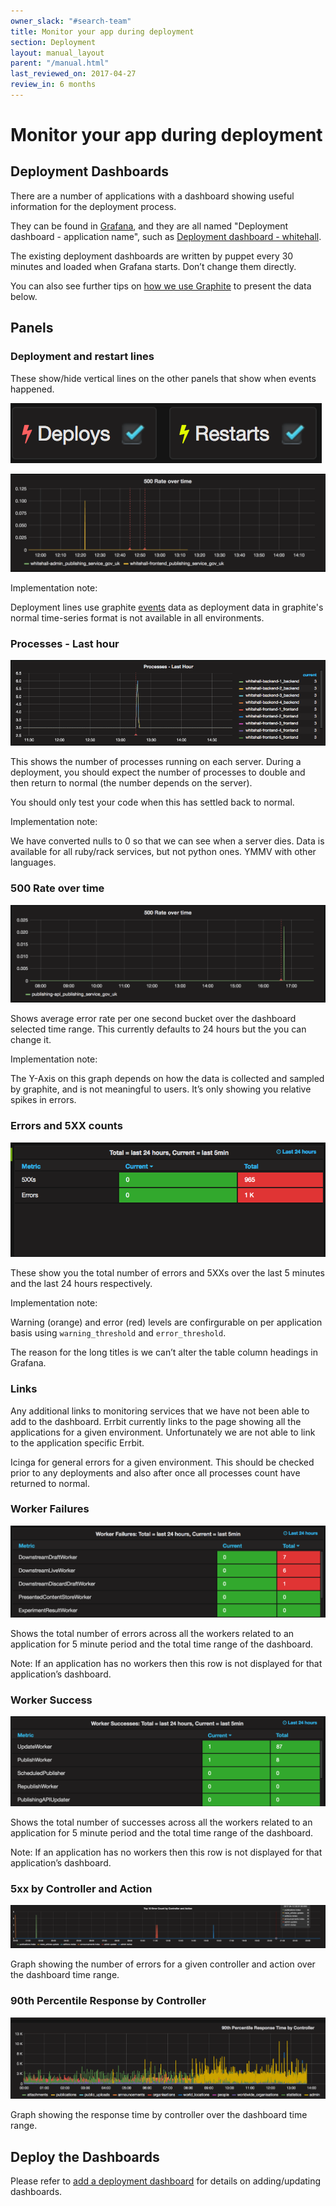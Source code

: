```yaml
---
owner_slack: "#search-team"
title: Monitor your app during deployment
section: Deployment
layout: manual_layout
parent: "/manual.html"
last_reviewed_on: 2017-04-27
review_in: 6 months
---
```


# Monitor your app during deployment

## Deployment Dashboards

There are a number of applications with a dashboard showing useful information for the deployment process.

They can be found in [Grafana](tools.html#grafana), and they are all named "Deployment dashboard - application name", such as [Deployment dashboard - whitehall](https://grafana.publishing.service.gov.uk/dashboard/file/deployment_whitehall.json).

The existing deployment dashboards are written by puppet every 30 minutes and loaded when Grafana starts. Don’t change them directly.

You can also see further tips on [how we use Graphite](graphite-and-deployment-dashboards.html) to present the data below.

## Panels

### Deployment and restart lines

These show/hide vertical lines on the other panels that show when events happened.

![Deployment restart lines](images/deployment_dashboards/deploys_restarts_checkboxes.png)

![Deployment lines](images/deployment_dashboards/deployment_lines.png)

Implementation note:

Deployment lines use graphite [events](http://graphite.readthedocs.io/en/latest/events.html) data as deployment data in graphite's normal time-series format is not available in all environments.

### Processes - Last hour

![Processes](images/deployment_dashboards/processes.png)

This shows the number of processes running on each server. During a deployment, you should expect the number of processes to double and then return to normal (the number depends on the server).

You should only test your code when this has settled back to normal.

Implementation note:

We have converted nulls to 0 so that we can see when a server dies. Data is available for all ruby/rack services, but not python ones. YMMV with other languages.

### 500 Rate over time

![500s over time](images/deployment_dashboards/500s_over_time.png)

Shows average error rate per one second bucket over the dashboard selected time range. This currently defaults to 24 hours but the you can change it.

Implementation note:

The Y-Axis on this graph depends on how the data is collected and sampled by graphite, and is not meaningful to users. It’s only showing you relative spikes in errors.

### Errors and 5XX counts

![Errors and 5XX counts](images/deployment_dashboards/errors_and_5xxs.png)

These show you the total number of errors and 5XXs over the last 5 minutes and the last 24 hours respectively.

Implementation note:

Warning (orange) and error (red) levels are confirgurable on per application basis using `warning_threshold` and `error_threshold`.

The reason for the long titles is we can’t alter the table column headings in Grafana.

### Links

Any additional links to monitoring services that we have not been able to add to the dashboard. Errbit currently links to the page showing all the applications for a given environment. Unfortunately we are not able to link to the application specific Errbit.

Icinga for general errors for a given environment. This should be checked prior to any deployments and also after once all processes count have returned to normal.

### Worker Failures

![Worker failures](images/deployment_dashboards/worker_failures.png)

Shows the total number of errors across all the workers related to an application for 5 minute period and the total time range of the dashboard.

Note: If an application has no workers then this row is not displayed for that application’s dashboard.

### Worker Success

![Worker successes](images/deployment_dashboards/worker_successes.png)

Shows the total number of successes across all the workers related to an application for 5 minute period and the total time range of the dashboard.

Note: If an application has no workers then this row is not displayed for that application’s dashboard.

### 5xx by Controller and Action

![Top 10 5xx by controller](images/deployment_dashboards/top_10_controller_5xx.png)

Graph showing the number of errors for a given controller and action over the dashboard time range.

### 90th Percentile Response by Controller

![90th percentile response by controller](images/deployment_dashboards/response_by_controller.png)

Graph showing the response time by controller over the dashboard time range.

## Deploy the Dashboards

Please refer to [add a deployment dashboard](add-deployment-dashboard.html) for details on adding/updating dashboards.
